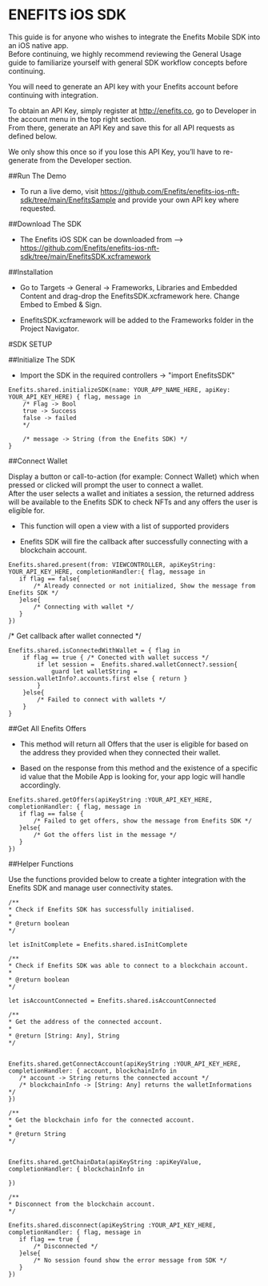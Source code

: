 # ENEFITS iOS SDK

This guide is for anyone who wishes to integrate the Enefits Mobile SDK into an iOS native app.  
Before continuing, we highly recommend reviewing the General Usage guide to familiarize yourself with general SDK workflow concepts before continuing.

You will need to generate an API key with your Enefits account before continuing with integration.

To obtain an API Key, simply register at http://enefits.co, go to Developer in the account menu in the top right section.  
From there, generate an API Key and save this for all API requests as defined below.  

We only show this once so if you lose this API Key, you’ll have to re-generate from the Developer section.

##Run The Demo

* To run a live demo, visit https://github.com/Enefits/enefits-ios-nft-sdk/tree/main/EnefitsSample and provide your own API key where requested.

##Download The SDK

* The Enefits iOS SDK can be downloaded from --> https://github.com/Enefits/enefits-ios-nft-sdk/tree/main/EnefitsSDK.xcframework


##Installation

* Go to Targets -> General -> Frameworks, Libraries and Embedded Content and drag-drop the EnefitsSDK.xcframework here. Change Embed to Embed & Sign.

* EnefitsSDK.xcframework will be added to the Frameworks folder in the Project Navigator.

#SDK SETUP

##Initialize The SDK

* Import the SDK in the required controllers -> "import EnefitsSDK"

```
Enefits.shared.initializeSDK(name: YOUR_APP_NAME_HERE, apiKey: YOUR_API_KEY_HERE) { flag, message in
    /* Flag -> Bool
    true -> Success
    false -> failed
    */

    /* message -> String (from the Enefits SDK) */
}
```

##Connect Wallet

 Display a button or call-to-action (for example: Connect Wallet) which when pressed or clicked will prompt the user to connect a wallet.  
 After the user selects a wallet and initiates a session, the returned address will be available to the Enefits SDK to check NFTs and any offers the user is eligible for.

 * This function will open a view with a list of supported providers
 
 * Enefits SDK will fire the callback after successfully connecting with a blockchain account.

 ```
Enefits.shared.present(from: VIEWCONTROLLER, apiKeyString: YOUR_API_KEY_HERE, completionHandler:{ flag, message in
    if flag == false{ 
        /* Already connected or not initialized, Show the message from Enefits SDK */
    }else{
        /* Connecting with wallet */
    }
})
 ```
/* Get callback after wallet connected */

```
Enefits.shared.isConnectedWithWallet = { flag in
    if flag == true { /* Conected with wallet success */
        if let session =  Enefits.shared.walletConnect?.session{
            guard let walletString = session.walletInfo?.accounts.first else { return }
        }
    }else{
        /* Failed to connect with wallets */
    }
}
```

##Get All Enefits Offers

* This method will return all Offers that the user is eligible for based on the address they provided when they connected their wallet.
  
* Based on the response from this method and the existence of a specific id value that the Mobile App is looking for, your app logic will handle accordingly.

 ```
Enefits.shared.getOffers(apiKeyString :YOUR_API_KEY_HERE, completionHandler: { flag, message in
    if flag == false {
        /* Failed to get offers, show the message from Enefits SDK */
    }else{
        /* Got the offers list in the message */
    }
})
 ```

##Helper Functions

Use the functions provided below to create a tighter integration with the Enefits SDK and manage user connectivity states.

 ```
/**
 * Check if Enefits SDK has successfully initialised.
 *
 * @return boolean
 */

let isInitComplete = Enefits.shared.isInitComplete
 ```

 ```
/**
 * Check if Enefits SDK was able to connect to a blockchain account.
 *
 * @return boolean
 */
 
 let isAccountConnected = Enefits.shared.isAccountConnected
 ```


 ```
/**
 * Get the address of the connected account.
 *
 * @return [String: Any], String
 */

 
Enefits.shared.getConnectAccount(apiKeyString :YOUR_API_KEY_HERE, completionHandler: { account, blockchainInfo in
    /* account -> String returns the connected account */
    /* blockchainInfo -> [String: Any] returns the walletInformations */
})
 ```


 ```
/**
 * Get the blockchain info for the connected account.
 *
 * @return String
 */

  
Enefits.shared.getChainData(apiKeyString :apiKeyValue, completionHandler: { blockchainInfo in
    
})
 ```


 ```
/**
 * Disconnect from the blockchain account.
 */
 
Enefits.shared.disconnect(apiKeyString :YOUR_API_KEY_HERE, completionHandler: { flag, message in
    if flag == true {
        /* Disconnected */
    }else{
        /* No session found show the error message from SDK */
    }
})
 ```
    
